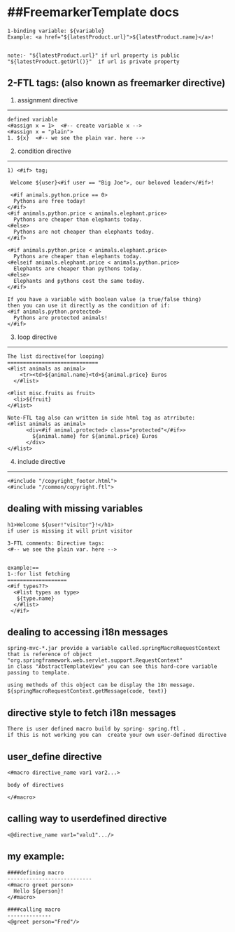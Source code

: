 ##FreemarkerTemplate docs
================================================
	
	1-binding variable: ${variable}
	Example: <a href="${latestProduct.url}">${latestProduct.name}</a>!


	note:- "${latestProduct.url}" if url property is public
	"${latestProduct.getUrl()}"  if url is private property

2-FTL tags: (also known as freemarker directive)
-----------------------------------------------

1) assignment directive
-----------------------
	
	defined variable
	<#assign x = 1>  <#-- create variable x -->
	<#assign x = "plain">
	1. ${x}  <#-- we see the plain var. here -->


2) condition directive
---------------------
	1) <#if> tag;

	 Welcome ${user}<#if user == "Big Joe">, our beloved leader</#if>!
	 
	 <#if animals.python.price == 0>
	  Pythons are free today!
	</#if>
	<#if animals.python.price < animals.elephant.price>
	  Pythons are cheaper than elephants today.
	<#else>
	  Pythons are not cheaper than elephants today.
	</#if>
	
	<#if animals.python.price < animals.elephant.price>
	  Pythons are cheaper than elephants today.
	<#elseif animals.elephant.price < animals.python.price>
	  Elephants are cheaper than pythons today.
	<#else>
	  Elephants and pythons cost the same today.
	</#if>

	If you have a variable with boolean value (a true/false thing) 
	then you can use it directly as the condition of if:
	<#if animals.python.protected>
	  Pythons are protected animals!
	</#if>


3) loop directive
-----------------

	The list directive(for looping)
	=============================
	<#list animals as animal>
	    <tr><td>${animal.name}<td>${animal.price} Euros
	  </#list>
	
	<#list misc.fruits as fruit>
	  <li>${fruit}
	</#list>
	
	Note-FTL tag also can written in side html tag as atrribute:
	<#list animals as animal>
	      <div<#if animal.protected> class="protected"</#if>>
	        ${animal.name} for ${animal.price} Euros
	      </div>
	</#list>
	
	
4) include directive
-------------------

	<#include "/copyright_footer.html">
	<#include "/common/copyright.ftl">

	
dealing with missing variables
--------------------------------

	h1>Welcome ${user!"visitor"}!</h1>
	if user is missing it will print visitor
	
	3-FTL comments: Directive tags:
	<#-- we see the plain var. here -->
	
	
	example:==
	1-:for list fetching
	===================
	<#if types??>
	  <#list types as type>
	   ${type.name}
	  </#list>
	 </#if>
	 



dealing to accessing i18n messages
-----------------------------------
	spring-mvc-*.jar provide a variable called.springMacroRequestContext
	that is reference of object "org.springframework.web.servlet.support.RequestContext"
	in class "AbstractTemplateView" you can see this hard-core variable passing to template.
	
	using methods of this object can be display the 18n message.
	${springMacroRequestContext.getMessage(code, text)}

directive style to fetch i18n messages
---------------------------------------
	There is user defined macro build by spring- spring.ftl .
	if this is not working you can  create your own user-defined directive

user_define directive
---------------------------
	<#macro directive_name var1 var2...>
	
	body of directives
	
	</#macro>


calling way to userdefined directive
-------------------------------------
	<@directive_name var1="valu1".../>




my example:
-----------
	####defining macro
	---------------------------
	<#macro greet person>
	  Hello ${person}!
	</#macro>

	####calling macro
	--------------
	<@greet person="Fred"/> 











